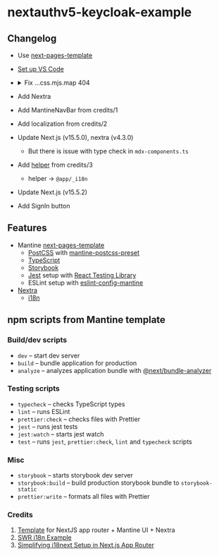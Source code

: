 # nextauthv5-keycloak-example

## Changelog
- Use [next-pages-template](https://github.com/mantinedev/next-pages-template)
- [Set up VS Code](https://mantine.dev/getting-started/#set-up-vs-code)
- <details><summary>Fix ...css.mjs.map 404</summary>
  When DevConsole is opened:
  
  ```
  GET /_next/static/chunks/app/UnstyledButton.module.css.mjs.map 404 in 900ms
  GET /_next/static/chunks/app/UnstyledButton.module.css.mjs.map 404 in 52ms
  ```
  </details>
- Add Nextra
- Add MantineNavBar from credits/1
- Add localization from credits/2
- Update Next.js (v15.5.0), nextra (v4.3.0)
  - But there is issue with type check in `mdx-components.ts`
- Add [helper](https://github.com/i18next/next-app-dir-i18next-example/tree/main/app/i18n) from credits/3
  - helper -> `@app/_i18n`
- Update Next.js (v15.5.2)
- Add SignIn button


## Features

- Mantine [next-pages-template](https://github.com/mantinedev/next-pages-template)
  - [PostCSS](https://postcss.org/) with [mantine-postcss-preset](https://mantine.dev/styles/postcss-preset)
  - [TypeScript](https://www.typescriptlang.org/)
  - [Storybook](https://storybook.js.org/)
  - [Jest](https://jestjs.io/) setup with [React Testing Library](https://testing-library.com/docs/react-testing-library/intro)
  - ESLint setup with [eslint-config-mantine](https://github.com/mantinedev/eslint-config-mantine)
- [Nextra](https://github.com/shuding/nextra)
  - [i18n](https://nextra.site/docs/guide/i18n)

## npm scripts from Mantine template

### Build/dev scripts

- `dev` – start dev server
- `build` – bundle application for production
- `analyze` – analyzes application bundle with [@next/bundle-analyzer](https://www.npmjs.com/package/@next/bundle-analyzer)

### Testing scripts

- `typecheck` – checks TypeScript types
- `lint` – runs ESLint
- `prettier:check` – checks files with Prettier
- `jest` – runs jest tests
- `jest:watch` – starts jest watch
- `test` – runs `jest`, `prettier:check`, `lint` and `typecheck` scripts

### Misc

- `storybook` – starts storybook dev server
- `storybook:build` – build production storybook bundle to `storybook-static`
- `prettier:write` – formats all files with Prettier

### Credits
1. [Template](https://www.undolog.com/p/elevate-your-nextjs-project-with)  for NextJS app router + Mantine UI + Nextra
2. [SWR i18n Example](https://github.com/shuding/nextra/tree/main/examples/swr-site)
3. [Simplifying i18next Setup in Next.js App Router](https://www.locize.com/blog/i18n-next-app-router)
